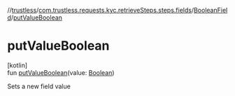 //[trustless](../../../index.md)/[com.trustless.requests.kyc.retrieveSteps.steps.fields](../index.md)/[BooleanField](index.md)/[putValueBoolean](put-value-boolean.md)

# putValueBoolean

[kotlin]\
fun [putValueBoolean](put-value-boolean.md)(value: [Boolean](https://kotlinlang.org/api/latest/jvm/stdlib/kotlin/-boolean/index.html))

Sets a new field value
